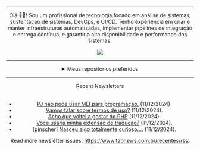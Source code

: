 <div align="center">
<hr>
<p>Olá 👋🏾! Sou um profissional de tecnologia focado em análise de sistemas, sustentação de sistemas, DevOps, e CI/CD. Tenho experiência em criar e manter infraestruturas automatizadas, implementar pipelines de integração e entrega contínua, e garantir a alta disponibilidade e performance dos sistemas.</p>
  <img src="https://media.giphy.com/media/yAGIvCiwPJn5C/giphy.gif">
<hr>
  <details>
  <summary>Meus repositórios preferidos</summary>
  <br />
  Alguns dos meus melhores repositórios:
  <br />
<br />
  <ul><li><a href=https://github.com/KubeNerd/aluratube target="_blank" rel="noopener noreferrer">KubeNerd/aluratube</a> (<b>0</b> ✨ and <b>0</b> 🍴): Aluratube - Desenvolvido durante a imersão React da Alura no final de 2022</li><li><a href=https://github.com/KubeNerd/nlw-ia target="_blank" rel="noopener noreferrer">KubeNerd/nlw-ia</a> (<b>0</b> ✨ and <b>0</b> 🍴): Projeto desenvolvido durante a NLW IA - Usando a API da OPENAI</li><li><a href=https://github.com/KubeNerd/nlw-journey-ia target="_blank" rel="noopener noreferrer">KubeNerd/nlw-journey-ia</a> (<b>0</b> ✨ and <b>0</b> 🍴): NLW IA - Agent de viagens usando python + langchain + GPT</li>
<li>More coming soon :).</li>
</ul>
  </details>
  <hr/>
    <summary>Recent Newsletters</summary>
  <br />
  <ul>
    <li><a href=https://www.tabnews.com.br/welovetech/pj-nao-pode-usar-mei-para-programacao target="_blank" rel="noopener noreferrer">PJ não pode usar MEI para programação.</a> (11/12/2024).</li><li><a href=https://www.tabnews.com.br/welovetech/vamos-falar-aobre-termos-de-uso target="_blank" rel="noopener noreferrer">Vamos falar sobre termos de uso?</a> (11/12/2024).</li><li><a href=https://www.tabnews.com.br/welovetech/acho-que-voltei-a-gostar-do-php target="_blank" rel="noopener noreferrer">Acho que voltei a gostar do PHP</a> (11/12/2024).</li><li><a href=https://www.tabnews.com.br/welovetech/voce-usaria-minha-extensao-de-traducao target="_blank" rel="noopener noreferrer">Voce usaria minha extensão de tradução?</a> (11/12/2024).</li><li><a href=https://www.tabnews.com.br/Matrixs0beit/pinscher-nasceu-algo-totalmente-curioso target="_blank" rel="noopener noreferrer">[pinscher] Nasceu algo totalmente curioso....</a> (11/12/2024).</li>
  </ul>
<p>Read more newsletter issues: <a href="https://www.tabnews.com.br/recentes/rss">https://www.tabnews.com.br/recentes/rss</a>.</p>
  </details>
